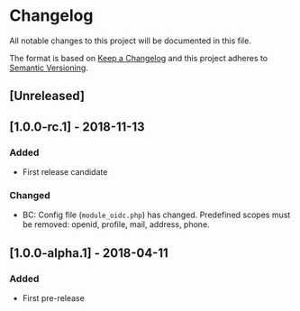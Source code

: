 # Changelog

All notable changes to this project will be documented in this file.

The format is based on [Keep a Changelog](http://keepachangelog.com/en/1.0.0/)
and this project adheres to [Semantic Versioning](http://semver.org/spec/v2.0.0.html).

## [Unreleased]

## [1.0.0-rc.1] - 2018-11-13
### Added
- First release candidate
### Changed
- BC: Config file (`module_oidc.php`) has changed. Predefined scopes must be removed: openid, profile, mail, address, phone.


## [1.0.0-alpha.1] - 2018-04-11
### Added
- First pre-release
